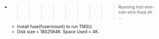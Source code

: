* >>>>>>>>> Running inst-min-con-xtra-fuse.sh ...
  * Install fuse(fusermount) to run TMSU.
  * Disk size = 1802584K. Space Used = 4K.

